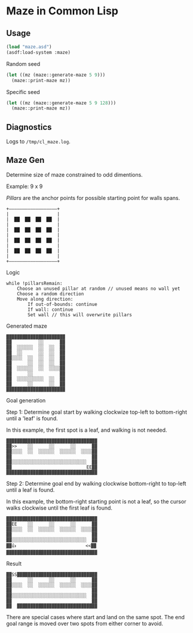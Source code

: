 # Maze in Common Lisp

## Usage

```lisp
(load "maze.asd")
(asdf:load-system :maze)
```

Random seed

```lisp
(let ((mz (maze::generate-maze 5 9)))
  (maze::print-maze mz))
```

Specific seed

```lisp
(let ((mz (maze::generate-maze 5 9 128)))
  (maze::print-maze mz))
```

## Diagnostics

Logs to `/tmp/cl_maze.log`.

## Maze Gen

Determine size of maze constrained to odd dimentions.

Example: 9 x 9

_Pillars_ are the anchor points for possible starting point for walls spans.

```text
+——————————————————+
|                  |
|  ██  ██  ██  ██  |
|                  |
|  ██  ██  ██  ██  |
|                  |
|  ██  ██  ██  ██  |
|                  |
|  ██  ██  ██  ██  |
|                  |
+——————————————————+
```

Logic

```text
while !pillarsRemain:
    Choose an unused pillar at random // unused means no wall yet
    Choose a random direction
    Move along direction:
        If out-of-bounds: continue
        If wall: continue
        Set wall // this will overwrite pillars
```

Generated maze

```text
▓▓▓▓▓▓▓▓▓▓▓▓▓▓▓▓▓▓▓▓▓▓
▓▓          ░░      ▓▓
▓▓  ░░░░░░  ░░  ░░  ▓▓
▓▓  ░░      ░░  ░░  ▓▓
▓▓░░░░  ░░  ░░  ░░  ▓▓
▓▓      ░░  ░░  ░░  ▓▓
▓▓  ░░░░░░  ░░  ░░░░▓▓
▓▓      ░░          ▓▓
▓▓  ░░░░░░░░░░  ░░  ▓▓
▓▓      ░░      ░░  ▓▓
▓▓▓▓▓▓▓▓▓▓▓▓▓▓▓▓▓▓▓▓▓▓
```

Goal generation

Step 1: Determine goal start by walking clockwize top-left to bottom-right until a 'leaf' is found.

In this example, the first spot is a leaf, and walking is not needed.

```
▓▓▓▓▓▓▓▓▓▓▓▓▓▓▓▓▓▓▓▓▓▓▓▓▓▓▓▓▓▓▓▓▓▓
▓▓>>    ░░      ░░      ░░      ▓▓
▓▓░░░░  ░░  ░░░░░░  ░░░░░░  ░░░░▓▓
▓▓                              ▓▓
▓▓░░░░░░░░░░░░░░░░░░░░░░░░░░░░  ▓▓
▓▓                            EE▓▓
▓▓▓▓▓▓▓▓▓▓▓▓▓▓▓▓▓▓▓▓▓▓▓▓▓▓▓▓▓▓▓▓▓▓
```

Step 2: Determine goal end by walking clockwise bottom-right to top-left until a leaf is found.

In this example, the bottom-right starting point is not a leaf, so the cursor walks clockwise until the first leaf is found.

```
▓▓▓▓▓▓▓▓▓▓▓▓▓▓▓▓▓▓▓▓▓▓▓▓▓▓▓▓▓▓▓▓▓▓
▓▓EE    ░░      ░░      ░░      ▓▓
▓▓░░░░  ░░  ░░░░░░  ░░░░░░  ░░░░▓▓
▓▓                              ▓▓
▓▓░░░░░░░░░░░░░░░░░░░░░░░░░░░░  ▓▓
▓▓👍                          <<▓▓
▓▓▓▓▓▓▓▓▓▓▓▓▓▓▓▓▓▓▓▓▓▓▓▓▓▓▓▓▓▓▓▓▓▓
```

Result

```text
▓▓SS▓▓▓▓▓▓▓▓▓▓▓▓▓▓▓▓▓▓▓▓▓▓▓▓▓▓▓▓▓▓
▓▓      ░░      ░░      ░░      ▓▓
▓▓░░░░  ░░  ░░░░░░  ░░░░░░  ░░░░▓▓
▓▓                              ▓▓
▓▓░░░░░░░░░░░░░░░░░░░░░░░░░░░░  ▓▓
▓▓                              ▓▓
▓▓  ▓▓▓▓▓▓▓▓▓▓▓▓▓▓▓▓▓▓▓▓▓▓▓▓▓▓▓▓▓▓
```

There are special cases where start and land on the same spot. The end goal range is moved over two spots from either corner to avoid.
